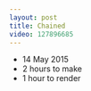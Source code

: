 ```yaml
---
layout: post
title: Chained
video: 127896685
---
```


* 14 May 2015
* 2 hours to make
* 1 hour to render